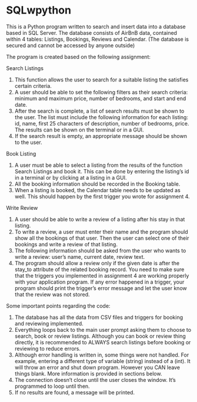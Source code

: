 # SQLwpython
This is a Python program written to search and insert data into a database based in SQL Server. The database consists of AirBnB data, contained within 4 tables: Listings, Bookings, Reviews and Calendar. 
(The database is secured and cannot be accessed by anyone outside)

The program is created based on the following assignment:

Search Listings
1. This function allows the user to search for a suitable listing the satisfies certain criteria.
2. A user should be able to set the following filters as their search criteria: minimum and
maximum price, number of bedrooms, and start and end date.
3. After the search is complete, a list of search results must be shown to the user. The list
must include the following information for each listing: id, name, first 25 characters of
description, number of bedrooms, price. The results can be shown on the terminal or in a
GUI.
4. If the search result is empty, an appropriate message should be shown to the user.

Book Listing
1. A user must be able to select a listing from the results of the function Search Listings and
book it. This can be done by entering the listing’s id in a terminal or by clicking at a listing
in a GUI.
2. All the booking information should be recorded in the Booking table.
3. When a listing is booked, the Calendar table needs to be updated as well. This should
happen by the first trigger you wrote for assignment 4.

Write Review
1. A user should be able to write a review of a listing after his stay in that listing.
2. To write a review, a user must enter their name and the program should show all the
bookings of that user. Then the user can select one of their bookings and write a review of
that listing.
3. The following information should be asked from the user who wants to write a review:
user’s name, current date, review text.
4. The program should allow a review only if the given date is after the stay_to attribute of
the related booking record. You need to make sure that the triggers you implemented in
assignment 4 are working properly with your application program. If any error happened
in a trigger, your program should print the trigger’s error message and let the user know
that the review was not stored. 


Some important points regarding the code:  
1. The database has all the data from CSV files and triggers for booking and reviewing implemented. 
2. Everything loops back to the main user prompt asking them to choose to search, book or review listings. Although you can book or review thing directly, it is recommended to ALWAYS search listings before booking or reviewing to reduce errors.   
3. Although error handling is written in, some things were not handled. For example, entering a different type of variable (string) instead of a (int). It will throw an error and shut down program. However you CAN leave things blank. More information is provided in sections below. 
4. The connection doesn’t close until the user closes the window. It’s programmed to loop until then. 
5. If no results are found, a message will be printed.  
